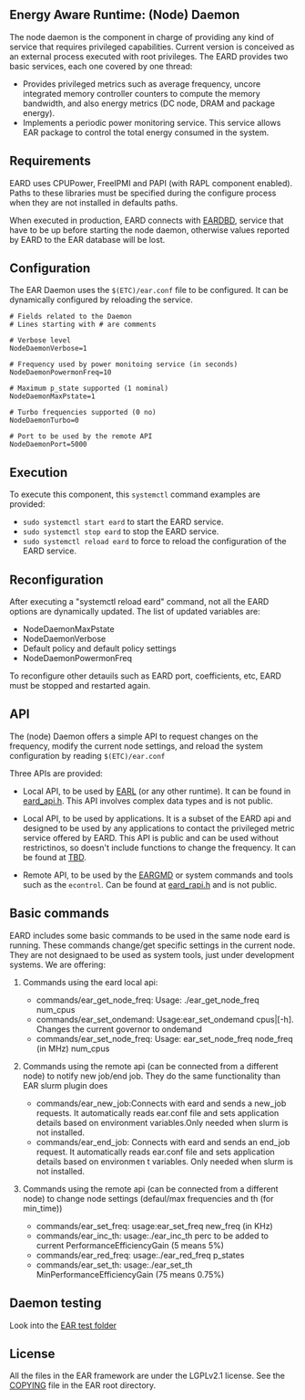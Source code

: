 Energy Aware Runtime: (Node) Daemon
-----------------------------------
The node daemon is the component in charge of providing any kind of service that requires privileged capabilities. Current version is conceived as an external process executed with root privileges. The EARD provides two basic services, each one covered by one thread:
- Provides privileged metrics such as average frequency, uncore integrated memory controller counters to compute the memory bandwidth, and also energy metrics (DC node, DRAM and package energy).
- Implements a periodic power monitoring service. This service allows EAR package to control the total energy consumed in the system.

Requirements
------------
EARD uses CPUPower, FreeIPMI and PAPI (with RAPL component enabled). Paths to these libraries must be specified during the configure process when they are not installed in defaults paths.

When executed in production, EARD connects with [EARDBD](../database_cache/REAME.md), service that have to be up before starting the node daemon, otherwise values reported by EARD to the EAR database will be lost.

Configuration
-------------
The EAR Daemon uses the `$(ETC)/ear.conf` file to be configured. It can be dynamically configured by reloading the service.

```
# Fields related to the Daemon
# Lines starting with # are comments

# Verbose level
NodeDaemonVerbose=1

# Frequency used by power monitoing service (in seconds)
NodeDaemonPowermonFreq=10

# Maximum p_state supported (1 nominal)
NodeDaemonMaxPstate=1

# Turbo frequencies supported (0 no)
NodeDaemonTurbo=0

# Port to be used by the remote API
NodeDaemonPort=5000
```

Execution
---------
To execute this component, this `systemctl` command examples are provided:
- `sudo systemctl start eard` to start the EARD service.
- `sudo systemctl stop eard` to stop the EARD service.
- `sudo systemctl reload eard` to force to reload the configuration of the EARD service.

Reconfiguration
---------------

After executing a "systemctl reload eard" command, not all the EARD options are dynamically updated. The list of updated variables are:

- NodeDaemonMaxPstate
- NodeDaemonVerbose
- Default policy and default policy settings
- NodeDaemonPowermonFreq

To reconfigure other detauils such as EARD port, coefficients, etc, EARD must be stopped and restarted again.

API
---
The (node) Daemon offers a simple API to request changes on the frequency, modify the current node settings, and reload the system configuration by reading `$(ETC)/ear.conf`

Three APIs are provided:
- Local API, to be used by [EARL](../library/README.md) (or any other runtime). It can be found in [eard_api.h](eard_api.h). This API involves complex data types and is not public.

- Local API, to be used by applications. It is a subset of the EARD api and designed to be used by any applications to contact the privileged metric service offered by EARD. This API is public and can be used without restrictinos, so doesn't include functions to change the frequency. It can be found at [TBD](.).

- Remote API, to be used by the [EARGMD](../global_manager/README.md) or system commands and tools such as the `econtrol`. Can be found at [eard_rapi.h](eard_rapi.h) and is not public.


Basic commands
--------------
EARD includes some basic commands to be used in the same node eard is running. These commands change/get specific settings in the current node. They are not designaed to be used as system tools, just under development systems. We are offering:

1. Commands using the eard local api:
   - commands/ear_get_node_freq: Usage: ./ear_get_node_freq num_cpus
   - commands/ear_set_ondemand: Usage:ear_set_ondemand cpus|[-h]. Changes the current governor to ondemand
   - commands/ear_set_node_freq: Usage: ear_set_node_freq node_freq (in MHz) num_cpus 

2. Commands using the remote api (can be connected from a different node) to notify new job/end job. They do the same functionality than EAR slurm plugin does
   - commands/ear_new_job:Connects with eard and sends a new_job requests. It automatically reads ear.conf file and sets application details based on environment variables.Only needed when slurm is not installed. 
   - commands/ear_end_job: Connects with eard and sends an end_job request. It automatically reads ear.conf file and sets application details based on environmen t variables.  Only needed when slurm is not installed. 

3. Commands using the remote api (can be connected from a different node) to change node settings (defaul/max frequencies and th (for min_time))
   - commands/ear_set_freq: usage:ear_set_freq new_freq (in KHz)
   - commands/ear_inc_th: usage:./ear_inc_th perc to be added to current PerformanceEfficiencyGain (5 means 5%)        
   - commands/ear_red_freq: usage:./ear_red_freq p_states 
   - commands/ear_set_th: usage:./ear_set_th MinPerformanceEfficiencyGain (75 means 0.75%)

Daemon testing
--------------
Look into the [EAR test folder](../tests/README.md)

License
-------
All the files in the EAR framework are under the LGPLv2.1 license. See the [COPYING](../../COPYING) file in the EAR root directory.

